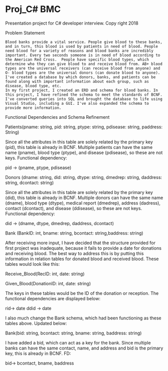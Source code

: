 # Proj_C# BMC
Presentation project for C# developer interview.
Copy right 2018


Problem Statement


    Blood banks provide a vital service. People give blood to these banks, and in turn, this blood is used by patients in need of blood. People need blood for a variety of reasons and blood banks are incredibly important. Every two seconds someone is in need of blood according to the American Red Cross.  People have specific blood types, which determine who they can give blood to and receive blood from. AB+ blood types are the universal receivers (can receive blood from anyone) and O- blood types are the universal donors (can donate blood to anyone). I've created a database by which donors, banks, and patients can be found along with important information about each group, such as disease, blood type, etc.
    In my first project, I created an ERD and schema for blood banks. In this project, I have refined the schema to meet the standards of BCNF. I've converted queries into SQL and brought the database to life using Visual Studio, including a GUI. I've also expanded the schema to provide more information.

Functional Dependencies and Schema Refinement

Patients(pname: string, pid: string, ptype: string, pdisease: string, paddress: String)

Since all the attributes in this table are solely related by the primary key (pid), this table is already in BCNF. Multiple patients can have the same name (pname), blood type (ptype), and disease (pdisease), so these are not keys. Functional dependency:

pid → (pname, ptype, pdisease)

Donors (dname: string, did: string, dtype: string, dmedrep: string, daddress: string, dcontact: string)

Since all the attributes in this table are solely related by the primary key (did), this table is already in BCNF. Multiple donors can have the same name (dname), blood type (dtype), medical report (dmedrep), address (dadress), contact (dcontact), and disease (ddisease), so these are not keys. Functional dependency:

did → (dname, dtype, dmedrep, daddress, dcontact)


Bank (BankID: int, bname: string, bcontact: string,baddress: string)

After receiving more input, I have decided that the structure provided for first project was inadequate, because it fails to provide a date for donations and receiving blood. The best way to address this is by putting this information in relation tables for donated blood and received blood. These tables would look like this:

Receive_Blood(RecID: int, date: string)

Given_Blood(DonationID: int, date: string)

The keys in these tables would be the ID of the donation or reception. The functional dependencies are displayed below:


rid→ date
ddid → date

I also much change the Bank schema, which had been functioning as these tables above. Updated below:

Bank(bid: string, bcontact: string, bname: string, baddress: string)

I have added a bid, which can act as a key for the bank. Since multiple banks can have the same contact, name, and address and bid is the primary key, this is already in BCNF. FD:

bid→ bcontact, bname, baddress
 
